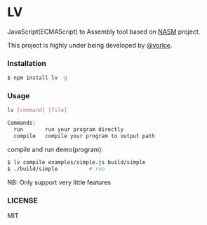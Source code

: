
# LV

JavaScript(ECMAScript) to Assembly tool based on [NASM](https://www.nasm.us/) project.

This project is highly under being developed by [@yorkie](https://github.com/yorkie).

### Installation

```sh
$ npm install lv -g
```

### Usage

```sh
lv [command] [file]

Commands:
  run       run your program directly
  compile   compile your program to output path
```

compile and run demo(program):
```sh
$ lv compile examples/simple.js build/simple
$ ./build/simple          # run
```

NB: Only support very little features

### LICENSE

MIT
